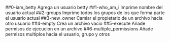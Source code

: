 ##0-iam_betty
Agrega un usuario betty
##1-who_am_i
Imprime nombre del usuario actual
##2-groups
Imprime todos los grupos de los que forma parte el usuario actual
##3-new_owner
Camiar el propietario de un archivo hacia otro usuario
##4-empty
Crea un archivo vacio
##5-execute
Añade permisos de ejecucion en un archivo
##6-multiple_permissions
Añade permisos multiplos hacia el usuario, grupo y otros


